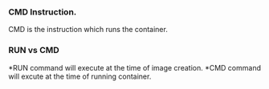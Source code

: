 ### CMD Instruction.

CMD is the instruction which runs the container.

### RUN vs CMD

*RUN command will execute at the time of image creation.
*CMD command will excute at the time of running container.
